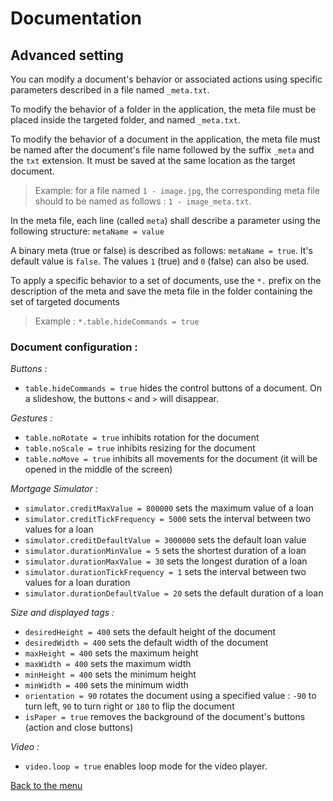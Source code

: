 # Documentation

## Advanced setting

You can modify a document's behavior or associated actions using specific parameters described in a file named `_meta.txt`.

To modify the behavior of a folder in the application, the meta file must be placed inside the targeted folder, and named `_meta.txt`.

To modify the behavior of a document in the application, the meta file must be named after the document's file name followed by the suffix `_meta` and the `txt` extension. It must be saved at the same location as the target document. 

> Example: for a file named `1 - image.jpg`, the corresponding meta file should to be named as follows : `1 - image_meta.txt`.

In the meta file, each line (called `meta`) shall describe a parameter using the following structure: `metaName = value`

A binary meta (true or false) is described as follows:  `metaName = true`. It's default value is `false`. The values `1` (true) and `0` (false) can also be used.

To apply a specific behavior to a set of documents, use the `*.` prefix on the description of the meta and save the meta file in the folder containing the set of targeted documents

> Example : `*.table.hideCommands = true`


### Document configuration :
*Buttons :*
 - `table.hideCommands = true` hides the control buttons of a document. On a slideshow, the buttons `<` and `>` will disappear.

*Gestures :*
 - `table.noRotate = true` inhibits rotation for the document
 - `table.noScale = true` inhibits resizing for the document 
 - `table.noMove = true` inhibits all movements for the document (it will be opened in the middle of the screen)
 
 *Mortgage Simulator :*
- `simulator.creditMaxValue = 800000` sets the maximum value of a loan
- `simulator.creditTickFrequency = 5000` sets the interval between two values for a loan
- `simulator.creditDefaultValue = 3000000` sets the default loan value
- `simulator.durationMinValue = 5` sets the shortest duration of a loan
- `simulator.durationMaxValue = 30` sets the longest duration of a loan
- `simulator.durationTickFrequency = 1` sets the interval between two values for a loan duration
- `simulator.durationDefaultValue = 20` sets the default duration of a loan

*Size and displayed tags :*
 - `desiredHeight = 400` sets the default height of the document
 - `desiredWidth = 400` sets the default width of the document
 - `maxHeight = 400` sets the maximum height
 - `maxWidth = 400` sets the maximum width
 - `minHeight = 400` sets the minimum height
 - `minWidth = 400` sets the minimum width
 - `orientation = 90` rotates the document using a specified value : `-90` to turn left, `90` to turn right or `180` to flip the document
 - `isPaper = true` removes the background of the document's buttons (action and close buttons)
 
*Video :*
 - `video.loop = true` enables loop mode for the video player. 

[Back to the menu](indexe.md)
